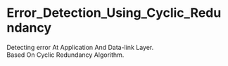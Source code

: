 # Error_Detection_Using_Cyclic_Redundancy
Detecting error At Application And Data-link Layer.<br>
Based On Cyclic Redundancy Algorithm.
